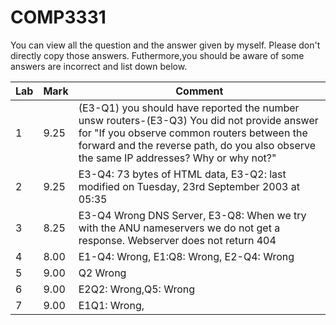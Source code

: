 # COMP3331

You can view all the question and the answer given by myself. Please don't directly copy those answers. Futhermore,you should be aware of some answers are incorrect and list down below.

| Lab | Mark | Comment                                                                                                                                                                                                                              |
| --- | ---- | ------------------------------------------------------------------------------------------------------------------------------------------------------------------------------------------------------------------------------------ |
| 1   | 9.25 | (E3-Q1) you should have reported the number unsw routers-(E3-Q3) You did not provide answer for "If you observe common routers between the forward and the reverse path, do you also observe the same IP addresses? Why or why not?" |
| 2   | 9.25 | E3-Q4: 73 bytes of HTML data, E3-Q2: last modified on Tuesday, 23rd September 2003 at 05:35                                                                                                                                          |
| 3   | 8.25 | E3-Q4 Wrong DNS Server, E3-Q8: When we try with the ANU nameservers we do not get a response. Webserver does not return 404                                                                                                          |
| 4   | 8.00 | E1-Q4: Wrong, E1:Q8: Wrong, E2-Q4: Wrong                                                                                                                                                                                             |
| 5   | 9.00 | Q2 Wrong                                                                                                                                                                                                                             |
| 6   | 9.00 | E2Q2: Wrong,Q5: Wrong                                                                                                                                                                                                                |
| 7   | 9.00 | E1Q1: Wrong,                                                                                                                                                                                                                         |